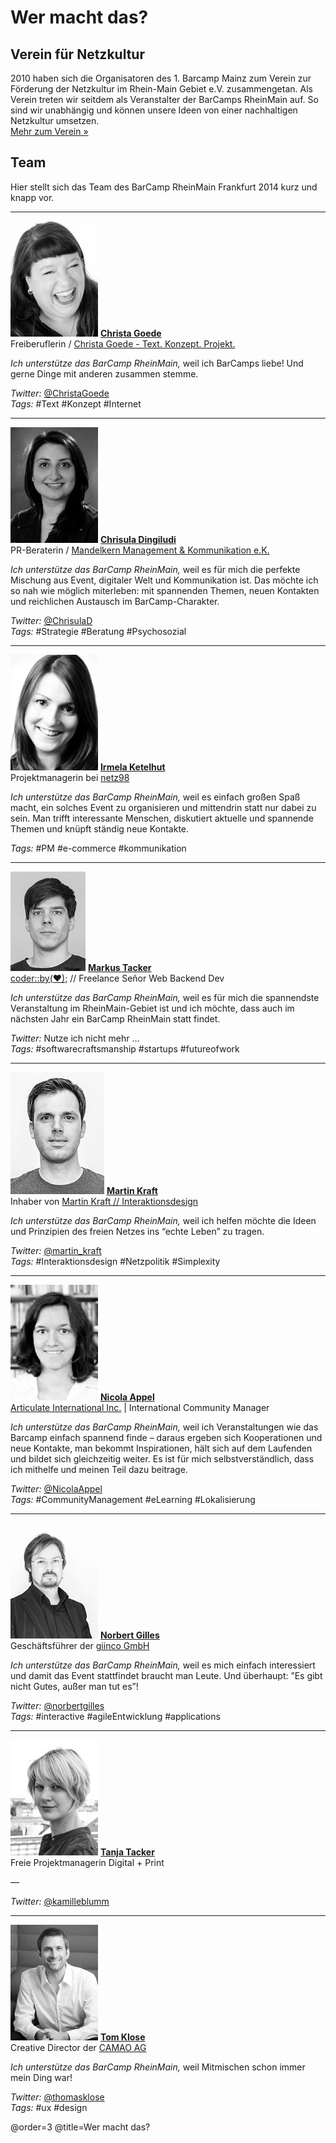 # Wer macht das?

## Verein für Netzkultur

2010 haben sich die Organisatoren des 1. Barcamp Mainz zum Verein zur Förderung der Netzkultur im Rhein-Main Gebiet e.V. zusammengetan. Als Verein treten wir seitdem als Veranstalter der BarCamps RheinMain auf. So sind wir unabhängig und können unsere Ideen von einer nachhaltigen Netzkultur umsetzen.  
[Mehr zum Verein »](http://netzkultur-rheinmain.de/)

## Team

Hier stellt sich das Team des BarCamp RheinMain Frankfurt 2014 kurz und knapp vor.

----

![Christa Goede](./Team/img/christa.jpg)
**[Christa Goede](http://www.xing.com/profile/Christa_Goede)**  
Freiberuflerin / [Christa Goede - Text. Konzept. Projekt.](http://www.christagoede.de/)

*Ich unterstütze das BarCamp RheinMain,* weil ich BarCamps liebe! Und gerne Dinge mit anderen zusammen stemme.

*Twitter:* [@ChristaGoede](http://twitter.com/ChristaGoede)  
*Tags:* #Text #Konzept #Internet

----

![Chrisula Dingiludi](./Team/img/chrisula.jpg)
**[Chrisula Dingiludi](https://www.xing.com/profiles/Chrisula_Dingiludi)**  
PR-Beraterin / [Mandelkern Management & Kommunikation e.K.](http://www.mandelkern.de/)

*Ich unterstütze das BarCamp RheinMain,* weil es für mich die perfekte Mischung aus Event, digitaler Welt und Kommunikation ist. Das möchte ich so nah wie möglich miterleben: mit spannenden Themen, neuen Kontakten und reichlichen Austausch im BarCamp-Charakter.

*Twitter:* [@ChrisulaD](http://twitter.com/ChrisulaD)  
*Tags:* #Strategie #Beratung #Psychosozial

----

![Irmela Ketelhut](./Team/img/irmela.jpg)
**[Irmela Ketelhut](https://www.xing.com/profile/Irmela_Ketelhut)**  
Projektmanagerin bei [netz98](http://netz98.de)

*Ich unterstütze das BarCamp RheinMain,* weil es einfach großen Spaß macht, ein solches Event zu organisieren und mittendrin statt nur dabei zu sein. Man trifft interessante Menschen, diskutiert aktuelle und spannende Themen und knüpft ständig neue Kontakte.

*Tags:* #PM #e-commerce #kommunikation

----

![Markus Tacker](./Team/img/markus.jpg)
**[Markus Tacker](http://tckr.cc/)**  
[coder::by(♥);](http://coderbyheart.de/) // Freelance Señor Web Backend Dev

*Ich unterstütze das BarCamp RheinMain,* weil es für mich die spannendste Veranstaltung im RheinMain-Gebiet ist und ich möchte, dass auch im nächsten Jahr ein BarCamp RheinMain statt findet.

*Twitter:* Nutze ich nicht mehr …  
*Tags:* #softwarecraftsmanship #startups #futureofwork

----

![Martin Kraft](./Team/img/martin.jpg)
**[Martin Kraft](https://www.xing.com/profile/Martin_Kraft)**  
Inhaber von [Martin Kraft // Interaktionsdesign](http://www.martinkraft.com/)

*Ich unterstütze das BarCamp RheinMain,* weil ich helfen möchte die Ideen und Prinzipien des freien Netzes ins “echte Leben” zu tragen.

*Twitter:* [@martin_kraft](https://www.twitter.com/martin_kraft)  
*Tags:* #Interaktionsdesign #Netzpolitik #Simplexity

----

![Nicola Appel](./Team/img/nicola.jpg)
**[Nicola Appel](https://www.xing.com/profiles/Nicola_Appel)**  
[Articulate International Inc.](https://de.articulate.com/) | International Community Manager

*Ich unterstütze das BarCamp RheinMain,* weil ich Veranstaltungen wie das Barcamp einfach spannend finde – daraus ergeben sich Kooperationen und neue Kontakte, man bekommt Inspirationen, hält sich auf dem Laufenden und bildet sich gleichzeitig weiter. Es ist für mich selbstverständlich, dass ich mithelfe und meinen Teil dazu beitrage.

*Twitter:* [@NicolaAppel](https://www.twitter.com/NicolaAppel)  
*Tags:* #CommunityManagement #eLearning #Lokalisierung

----

![Norbert Gilles](./Team/img/norbert.jpg)
**[Norbert Gilles](https://www.xing.com/profile/norbertgilles)**  
Geschäftsführer der [giinco GmbH](http://giinco.de/)

*Ich unterstütze das BarCamp RheinMain,* weil es mich einfach interessiert und damit das Event stattfindet braucht man Leute. Und überhaupt: ”Es gibt nicht Gutes, außer man tut es”!

*Twitter:* [@norbertgilles](https://www.twitter.com/norbertgilles)  
*Tags:* #interactive #agileEntwicklung #applications

----

![Tanja Tacker](./Team/img/tanja.jpg)
**[Tanja Tacker](https://www.xing.com/profile/Tanja_Tacker)**  
Freie Projektmanagerin Digital + Print

—

*Twitter:* [@kamilleblumm](https://www.twitter.com/kamilleblumm)

----

![Tom Klose](./Team/img/tom.jpg)
**[Tom Klose](https://www.xing.com/profile/Thomas_Klose)**  
Creative Director der [CAMAO AG](http://www.camao.de/)

*Ich unterstütze das BarCamp RheinMain,* weil Mitmischen schon immer mein Ding war!

*Twitter:* [@thomasklose](https://www.twitter.com/thomasklose)  
*Tags:* #ux #design

@order=3
@title=Wer macht das?
